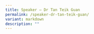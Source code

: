 ```yaml
---
title: Speaker – Dr Tan Teik Guan
permalink: /speaker-dr-tan-teik-guan/
variant: markdown
description: ""
---
```

